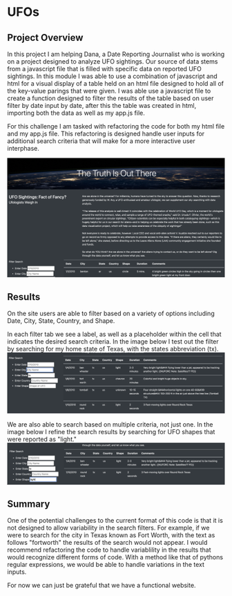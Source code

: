 # UFOs

## Project Overview

In this project I am helping Dana, a Date Reporting Journalist who is working on a project designed to analyze UFO sightings. Our source of data stems from a javascript file that is filled with specific data on reported UFO sightings. In this module I was able to use a combination of javascript and html for a visual display of a table held on an html file designed to hold all of the key-value parings that were given. I was able use a javascript file to create a function designed to filter the results of the table based on user filter by date input by date, after this the table was created in html, importing both the data as well as my app.js file. 

For this challenge I am tasked with refactoring the code for both my html file and my app.js file. This refactoring is designed handle user inputs for additional search criteria that will make for a more interactive user interphase.

![](static/images/site.png)

## Results

On the site users are able to filter based on a variety of options including Date, City, State, Country, and Shape. 

In each filter tab we see a label, as well as a placeholder within the cell that indicates the desired search criteria. In the image below I test out the filter by searching for my home state of Texas, with the states abbreviation (tx).
![](static/images/texas.png)

We are also able to search based on multiple criteria, not just one. In the image below I refine the search results by searching for UFO shapes that were reported as "light."
![](static/images/texas_light.png)

## Summary
One of the potential challenges to the current format of this code is that it is not designed to allow variability in the search filters. For example, if we were to search for the city in Texas known as Fort Worth, with the text as follows "fortworth" the results of the search would not appear. I would recommend refactoring the code to handle variablility in the results that would recognize different forms of code. With a method like that of pythons regular expressions, we would be able to handle variations in the text inputs. 

For now we can just be grateful that we have a functional website.
